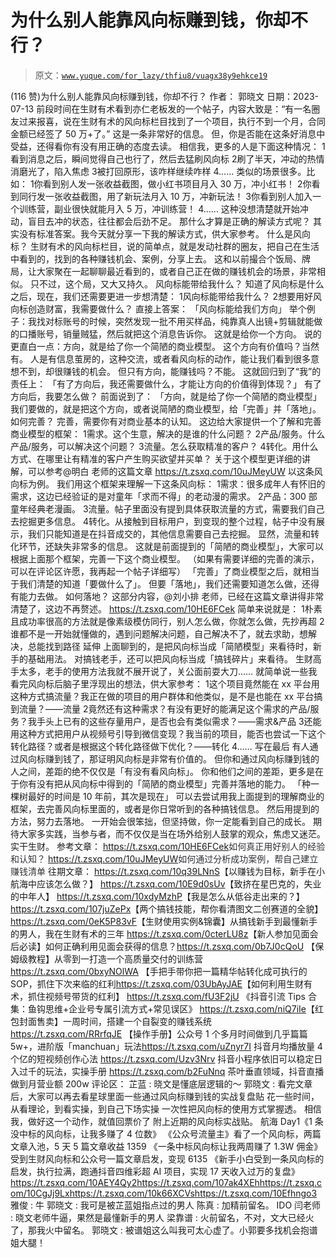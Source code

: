 # 为什么别人能靠风向标赚到钱，你却不行？

> 原文：[`www.yuque.com/for_lazy/thfiu8/vuagx38y9ehkce19`](https://www.yuque.com/for_lazy/thfiu8/vuagx38y9ehkce19)

<ne-h2 id="e592a205" data-lake-id="e592a205"><ne-heading-ext><ne-heading-anchor></ne-heading-anchor><ne-heading-fold></ne-heading-fold></ne-heading-ext><ne-heading-content><ne-text id="u518f60af">(116 赞)为什么别人能靠风向标赚到钱，你却不行？</ne-text></ne-heading-content></ne-h2> <ne-p id="u0050a239" data-lake-id="u0050a239"><ne-text id="u5ee04987">作者： 郭晓文</ne-text></ne-p> <ne-p id="ud5bbf6a6" data-lake-id="ud5bbf6a6"><ne-text id="uec50bed3">日期：2023-07-13</ne-text></ne-p> <ne-h1 id="9039450f" data-lake-id="9039450f"><ne-heading-ext><ne-heading-anchor></ne-heading-anchor><ne-heading-fold></ne-heading-fold></ne-heading-ext> <ne-heading-content></ne-heading-content></ne-h1> <ne-p id="uf969abd3" data-lake-id="uf969abd3"><ne-text id="u7052f828">前段时间在生财有术看到亦仁老板发的一个帖子，内容大致是：“有一名圈友过来报喜，说在生财有术的风向标栏目找到了一个项目，执行不到一个月，合同金额已经签了 50 万+了。”</ne-text></ne-p> <ne-p id="u70657af5" data-lake-id="u70657af5"><ne-text id="uc5ecfa6b">这是一条非常好的信息。</ne-text></ne-p> <ne-p id="ue2cb85f4" data-lake-id="ue2cb85f4"><ne-text id="uaabe9032">但，你是否能在这条好消息中受益，还得看你有没有用正确的态度去读。</ne-text></ne-p> <ne-p id="u7d1ec1bb" data-lake-id="u7d1ec1bb"><ne-text id="ud19f524c">相信我，更多的人是下面这种情况：</ne-text></ne-p> <ne-oli index-type="0"><ne-oli-i>1</ne-oli-i><ne-oli-c class="ne-oli-content" id="uc813c09a" data-lake-id="uc813c09a"><ne-text id="uf41bb02d">看到消息之后，瞬间觉得自己也行了，然后去猛刷风向标</ne-text></ne-oli-c></ne-oli> <ne-oli index-type="0"><ne-oli-i>2</ne-oli-i><ne-oli-c class="ne-oli-content" id="ude4bfce5" data-lake-id="ude4bfce5"><ne-text id="u443cc11c">刷了半天，冲动的热情消磨光了，陷入焦虑</ne-text></ne-oli-c></ne-oli> <ne-oli index-type="0"><ne-oli-i>3</ne-oli-i><ne-oli-c class="ne-oli-content" id="u7c0d7b22" data-lake-id="u7c0d7b22"><ne-text id="ua2a7421d">被打回原形，该咋样继续咋样</ne-text></ne-oli-c></ne-oli> <ne-oli index-type="0"><ne-oli-i>4</ne-oli-i><ne-oli-c class="ne-oli-content" id="u1c7f754f" data-lake-id="u1c7f754f"><ne-text id="u01077752">……</ne-text></ne-oli-c></ne-oli> <ne-p id="udb7d9a5b" data-lake-id="udb7d9a5b"><ne-text id="u98aa0f4c">类似的场景很多。比如：</ne-text></ne-p> <ne-oli index-type="0"><ne-oli-i>1</ne-oli-i><ne-oli-c class="ne-oli-content" id="ubb5f7117" data-lake-id="ubb5f7117"><ne-text id="ue254eceb">你看到别人发一张收益截图，做小红书项目月入 30 万，冲小红书！</ne-text></ne-oli-c></ne-oli> <ne-oli index-type="0"><ne-oli-i>2</ne-oli-i><ne-oli-c class="ne-oli-content" id="u7ed16c2b" data-lake-id="u7ed16c2b"><ne-text id="u71f7af2b">你看到同行发一张收益截图，用了新玩法月入 10 万，冲新玩法！</ne-text></ne-oli-c></ne-oli> <ne-oli index-type="0"><ne-oli-i>3</ne-oli-i><ne-oli-c class="ne-oli-content" id="u713a3897" data-lake-id="u713a3897"><ne-text id="ucab8a9da">你看到别人加入一个训练营，副业很快就能月入 5 万，冲训练营！</ne-text></ne-oli-c></ne-oli> <ne-oli index-type="0"><ne-oli-i>4</ne-oli-i><ne-oli-c class="ne-oli-content" id="u8ddd8254" data-lake-id="u8ddd8254"><ne-text id="u810191a5">……</ne-text></ne-oli-c></ne-oli> <ne-p id="uad69a706" data-lake-id="uad69a706"><ne-text id="ub05a6744">这种没想清楚就开始冲动，盲目去冲的状态，往往都会后劲不足。</ne-text></ne-p> <ne-p id="u530c6519" data-lake-id="u530c6519"><ne-text id="ub4d2af55">那什么才算是正确的解读方式呢？</ne-text></ne-p> <ne-p id="u45d0a7d3" data-lake-id="u45d0a7d3"><ne-text id="u36d412d8">其实没有标准答案。我今天就分享一下我的解读方式，供大家参考。</ne-text></ne-p> <ne-h1 id="e7fedc3b" data-lake-id="e7fedc3b"><ne-heading-ext><ne-heading-anchor></ne-heading-anchor><ne-heading-fold></ne-heading-fold></ne-heading-ext><ne-heading-content><ne-text id="uf6392278" ne-bold="true">什么是风向标？</ne-text></ne-heading-content></ne-h1> <ne-p id="u36939fbb" data-lake-id="u36939fbb"><ne-text id="u32682304">生财有术的风向标栏目，说的简单点，就是发动社群的圈友，把自己在生活中看到的，找到的各种赚钱机会、案例，分享上去。</ne-text></ne-p> <ne-p id="udb6889c8" data-lake-id="udb6889c8"><ne-text id="u8f9918c1">这和以前撮合个饭局、牌局，让大家聚在一起聊聊最近看到的，或者自己正在做的赚钱机会的场景，非常相似。</ne-text></ne-p> <ne-p id="u4ffa6eb2" data-lake-id="u4ffa6eb2"><ne-text id="udc3046ea">只不过，这个局，又大又持久。</ne-text></ne-p> <ne-h2 id="acd1bc50" data-lake-id="acd1bc50"><ne-heading-ext><ne-heading-anchor></ne-heading-anchor><ne-heading-fold></ne-heading-fold></ne-heading-ext><ne-heading-content><ne-text id="u6132add5" ne-bold="true">风向标能带给我什么？</ne-text></ne-heading-content></ne-h2> <ne-p id="u3602fba1" data-lake-id="u3602fba1"><ne-text id="ufe4a5740">知道了风向标是什么之后，现在，我们还需要更进一步想清楚：</ne-text></ne-p> <ne-oli index-type="0"><ne-oli-i>1</ne-oli-i><ne-oli-c class="ne-oli-content" id="u82908e2c" data-lake-id="u82908e2c"><ne-text id="uaa2224fa">风向标能带给我什么？</ne-text></ne-oli-c></ne-oli> <ne-oli index-type="0"><ne-oli-i>2</ne-oli-i><ne-oli-c class="ne-oli-content" id="u14038210" data-lake-id="u14038210"><ne-text id="u25c1d8bd">想要用好风向标创造财富，我需要做什么？</ne-text></ne-oli-c></ne-oli> <ne-p id="u80560a22" data-lake-id="u80560a22"><ne-text id="u6174ae3a">直接上答案：</ne-text></ne-p> <ne-p id="u0b29167b" data-lake-id="u0b29167b"><ne-text id="uf075a9cf">「风向标能给我们方向」</ne-text></ne-p> <ne-p id="u987a4b1e" data-lake-id="u987a4b1e"><ne-text id="ucc6c59bd">举个例子：我找对标账号的时候，突然发现一批不用买样品，纯靠真人出镜+剪辑就能做的口播账号，销量贼猛，然后就把这个消息告诉你。</ne-text></ne-p> <ne-p id="u74d467f9" data-lake-id="u74d467f9"><ne-text id="u420f9756">这就是给你一个方向。</ne-text></ne-p> <ne-p id="u01ed42de" data-lake-id="u01ed42de"><ne-text id="ue433a365">说的更直白一点：方向，就是给了你一个简陋的商业模型。</ne-text></ne-p> <ne-p id="u29649bac" data-lake-id="u29649bac"><ne-text id="uc99c8439">这个方向有价值吗？当然有。</ne-text></ne-p> <ne-p id="u143151eb" data-lake-id="u143151eb"><ne-text id="ub2e90833">人是有信息茧房的，这种交流，或者看风向标的动作，能让我们看到很多意想不到，却很赚钱的机会。</ne-text></ne-p> <ne-p id="uf662396f" data-lake-id="uf662396f"><ne-text id="ud1e17ed5">但只有方向，能赚钱吗？不能。</ne-text></ne-p> <ne-p id="ubc2c9eee" data-lake-id="ubc2c9eee"><ne-text id="u1ab9d470">这就回归到了“我”的责任上：</ne-text></ne-p> <ne-p id="ua1831470" data-lake-id="ua1831470"><ne-text id="u19bad976" ne-bold="true">「有了方向后，我还需要做什么，才能让方向的价值得到体现？」</ne-text></ne-p> <ne-h2 id="c049b44d" data-lake-id="c049b44d"><ne-heading-ext><ne-heading-anchor></ne-heading-anchor><ne-heading-fold></ne-heading-fold></ne-heading-ext><ne-heading-content><ne-text id="u30a59ae6" ne-bold="true">有了方向后，我要怎么做？</ne-text></ne-heading-content></ne-h2> <ne-p id="u07d1b90f" data-lake-id="u07d1b90f"><ne-text id="u4e8b3001">前面说到了：</ne-text></ne-p> <ne-p id="u0ec9fb9b" data-lake-id="u0ec9fb9b"><ne-text id="uc3bfab40">「方向，就是给了你一个简陋的商业模型」</ne-text></ne-p> <ne-p id="uedd213f2" data-lake-id="uedd213f2"><ne-text id="u1c07b732">我们要做的，就是把这个方向，或者说简陋的商业模型，给「完善」并「落地」。</ne-text></ne-p> <ne-h3 id="fdb3c244" data-lake-id="fdb3c244"><ne-heading-ext><ne-heading-anchor></ne-heading-anchor><ne-heading-fold></ne-heading-fold></ne-heading-ext><ne-heading-content><ne-text id="uecc161ef" ne-bold="true">如何完善？</ne-text></ne-heading-content></ne-h3> <ne-p id="uf11d08ec" data-lake-id="uf11d08ec"><ne-text id="ua2e44246">完善，需要你有对商业基本的认知。</ne-text></ne-p> <ne-p id="u6a8c9960" data-lake-id="u6a8c9960"><ne-text id="u7b5d4e20">这边给大家提供一个了解和完善商业模型的框架：</ne-text></ne-p> <ne-oli index-type="0"><ne-oli-i>1</ne-oli-i><ne-oli-c class="ne-oli-content" id="uae08c846" data-lake-id="uae08c846"><ne-text id="u27f59687">需求。这个生意，解决的是谁的什么问题？</ne-text></ne-oli-c></ne-oli> <ne-oli index-type="0"><ne-oli-i>2</ne-oli-i><ne-oli-c class="ne-oli-content" id="ufd8e2e5c" data-lake-id="ufd8e2e5c"><ne-text id="ub6d42bd4">产品/服务。什么产品/服务，可以解决这个问题？</ne-text></ne-oli-c></ne-oli> <ne-oli index-type="0"><ne-oli-i>3</ne-oli-i><ne-oli-c class="ne-oli-content" id="u6032ca13" data-lake-id="u6032ca13"><ne-text id="u6fad66da">流量。怎么获取精准的客户？</ne-text></ne-oli-c></ne-oli> <ne-oli index-type="0"><ne-oli-i>4</ne-oli-i><ne-oli-c class="ne-oli-content" id="u40ae9fa0" data-lake-id="u40ae9fa0"><ne-text id="uf5a6ea5a">转化。用什么方式、在哪里让有精准的客户产生购买欲望并买单？</ne-text></ne-oli-c></ne-oli> <ne-p id="ufbaf9652" data-lake-id="ufbaf9652"><ne-text id="u4c01bdb7">关于这个模型更详细的讲解，可以参考@明白 老师的这篇文章 https://t.zsxq.com/10uJMeyUW</ne-text></ne-p> <ne-p id="uf9957ecf" data-lake-id="uf9957ecf"><ne-text id="ua331e140">以这条风向标为例。</ne-text></ne-p> <ne-p id="u4c2c07cc" data-lake-id="u4c2c07cc"><ne-text id="ue7de306a">我们用这个框架来理解一下这条风向标：</ne-text></ne-p> <ne-oli index-type="0"><ne-oli-i>1</ne-oli-i><ne-oli-c class="ne-oli-content" id="u8ef04dbf" data-lake-id="u8ef04dbf"><ne-text id="u116e2d50">需求：很多成年人有怀旧的需求，这边已经验证的是对童年「求而不得」的老动漫的需求。</ne-text></ne-oli-c></ne-oli> <ne-oli index-type="0"><ne-oli-i>2</ne-oli-i><ne-oli-c class="ne-oli-content" id="u5b22e543" data-lake-id="u5b22e543"><ne-text id="u34d5cd3f">产品：300 部童年经典老漫画。</ne-text></ne-oli-c></ne-oli> <ne-oli index-type="0"><ne-oli-i>3</ne-oli-i><ne-oli-c class="ne-oli-content" id="u8c9828ba" data-lake-id="u8c9828ba"><ne-text id="u6af3c9f2">流量。帖子里面没有提到具体获取流量的方式，需要我们自己去挖掘更多信息。</ne-text></ne-oli-c></ne-oli> <ne-oli index-type="0"><ne-oli-i>4</ne-oli-i><ne-oli-c class="ne-oli-content" id="ue5acbebe" data-lake-id="ue5acbebe"><ne-text id="uea399f67">转化。从接触到目标用户，到变现的整个过程，帖子中没有展示，我们只能知道是在抖音成交的，其他信息需要自己去挖掘。</ne-text></ne-oli-c></ne-oli> <ne-p id="ufb5bbde1" data-lake-id="ufb5bbde1"><ne-text id="uafe2af07">显然，流量和转化环节，还缺失非常多的信息。</ne-text></ne-p> <ne-p id="u0feb1391" data-lake-id="u0feb1391"><ne-text id="ue401378f">这就是前面提到的「简陋的商业模型」，大家可以根据上面那个框架，完善一下这个商业模型。</ne-text></ne-p> <ne-p id="ubfb56a21" data-lake-id="ubfb56a21"><ne-text id="ud9c03bee">（如果有需要详细的完善的演示，可以在评论区许愿，我再起一个帖子详细写）</ne-text></ne-p> <ne-p id="ue80fc77c" data-lake-id="ue80fc77c"><ne-text id="ubeaceeb8">「完善」了商业模型之后，就相当于我们清楚的知道「要做什么了」。</ne-text></ne-p> <ne-p id="u1283e993" data-lake-id="u1283e993"><ne-text id="ue3d2116b">但要「落地」，我们还需要知道怎么做，还得有能力去做。</ne-text></ne-p> <ne-h3 id="cabf14b6" data-lake-id="cabf14b6"><ne-heading-ext><ne-heading-anchor></ne-heading-anchor><ne-heading-fold></ne-heading-fold></ne-heading-ext><ne-heading-content><ne-text id="u1e3cd120" ne-bold="true">如何落地？</ne-text></ne-heading-content></ne-h3> <ne-p id="u1601966f" data-lake-id="u1601966f"><ne-text id="ue77ed570">这部分内容，@刘小排 老师，已经在这篇文章讲得非常清楚了，这边不再赘述。</ne-text></ne-p> <ne-p id="u933ffb9a" data-lake-id="u933ffb9a"><ne-text id="u5c5bd7a5">https://t.zsxq.com/10HE6FCek</ne-text></ne-p> <ne-p id="u7aa44e50" data-lake-id="u7aa44e50"><ne-text id="u164af7f8">简单来说就是：</ne-text></ne-p> <ne-oli index-type="0"><ne-oli-i>1</ne-oli-i><ne-oli-c class="ne-oli-content" id="udfadf093" data-lake-id="udfadf093"><ne-text id="u5f6f4d36">朴素且成功率很高的方法就是像素级模仿同行，别人怎么做，你就怎么做，先抄再超</ne-text></ne-oli-c></ne-oli> <ne-oli index-type="0"><ne-oli-i>2</ne-oli-i><ne-oli-c class="ne-oli-content" id="u2a364a61" data-lake-id="u2a364a61"><ne-text id="u038a5d26">谁都不是一开始就懂做的，遇到问题解决问题，自己解决不了，就去求助，想解决，总能找到路径</ne-text></ne-oli-c></ne-oli> <ne-h2 id="5baeed6c" data-lake-id="5baeed6c"><ne-heading-ext><ne-heading-anchor></ne-heading-anchor><ne-heading-fold></ne-heading-fold></ne-heading-ext><ne-heading-content><ne-text id="u7b19ead3" ne-bold="true">延伸</ne-text></ne-heading-content></ne-h2> <ne-p id="ub9ad496d" data-lake-id="ub9ad496d"><ne-text id="u667bf67d">上面聊到的，是把风向标当成「简陋模型」来看待时，新手的基础用法。</ne-text></ne-p> <ne-p id="ubfd847c7" data-lake-id="ubfd847c7"><ne-text id="u5d30f476">对搞钱老手，还可以把风向标当成「搞钱碎片」来看待。</ne-text></ne-p> <ne-p id="u260d4b4e" data-lake-id="u260d4b4e"><ne-text id="ue8d1bf97">生财高手太多，老手的使用方法我就不展开说了，关公面前耍大刀……</ne-text></ne-p> <ne-p id="uf88dae29" data-lake-id="uf88dae29"><ne-text id="uf5fb3deb">就简单说一些我看完风向标后脑子里浮现出的想法，供大家参考：</ne-text></ne-p> <ne-oli index-type="0"><ne-oli-i>1</ne-oli-i><ne-oli-c class="ne-oli-content" id="ueaae0ddb" data-lake-id="ueaae0ddb"><ne-text id="uf3b4a276">这个项目竟然能在 xx 平台用这种方式搞流量？我正在做的项目的用户群体和他类似，是不是也能在 xx 平台搞到流量？——流量</ne-text></ne-oli-c></ne-oli> <ne-oli index-type="0"><ne-oli-i>2</ne-oli-i><ne-oli-c class="ne-oli-content" id="u0da02d64" data-lake-id="u0da02d64"><ne-text id="u502e1b95">竟然还有这种需求？有没有更好的能满足这个需求的产品/服务？我手头上已有的这些存量用户，是否也会有类似需求？——需求&产品</ne-text></ne-oli-c></ne-oli> <ne-oli index-type="0"><ne-oli-i>3</ne-oli-i><ne-oli-c class="ne-oli-content" id="u2b753796" data-lake-id="u2b753796"><ne-text id="u7531c50a">还能用这种方式把用户从视频号引导到微信变现？我当前的项目，能否也尝试一下这个转化路径？或者是根据这个转化路径做下优化？——转化</ne-text></ne-oli-c></ne-oli> <ne-oli index-type="0"><ne-oli-i>4</ne-oli-i><ne-oli-c class="ne-oli-content" id="u826a07d8" data-lake-id="u826a07d8"><ne-text id="u505fe838">……</ne-text></ne-oli-c></ne-oli> <ne-h2 id="9add6200" data-lake-id="9add6200"><ne-heading-ext><ne-heading-anchor></ne-heading-anchor><ne-heading-fold></ne-heading-fold></ne-heading-ext><ne-heading-content><ne-text id="ua1e8b7e7" ne-bold="true">写在最后</ne-text></ne-heading-content></ne-h2> <ne-p id="u1858b280" data-lake-id="u1858b280"><ne-text id="u900dc282">有人通过风向标赚到钱了，那证明风向标是非常有价值的。</ne-text></ne-p> <ne-p id="u563611e9" data-lake-id="u563611e9"><ne-text id="u31f3688c">但你和通过风向标赚到钱的人之间，差距的绝不仅仅是「有没有看风向标」。</ne-text></ne-p> <ne-p id="ue3ce1e80" data-lake-id="ue3ce1e80"><ne-text id="uf7d9acfe">你和他们之间的差距，更多是在于你有没有把从风向标中得到的「简陋的商业模型」完善并落地的能力。</ne-text></ne-p> <ne-p id="u9c43741b" data-lake-id="u9c43741b"><ne-text id="u4f5a5259">「种一棵树最好的时间是 10 年前，其次是现在」</ne-text></ne-p> <ne-p id="ube5de162" data-lake-id="ube5de162"><ne-text id="u46fe96ae">可以去尝试用我上面提到的理解商业的框架，去完善风向标里面的，或者是你日常听到的各种搞钱信息。</ne-text></ne-p> <ne-p id="u6c92e70f" data-lake-id="u6c92e70f"><ne-text id="u76f1e015">然后用提到的方法，努力去落地。</ne-text></ne-p> <ne-p id="ue9d1d90b" data-lake-id="ue9d1d90b"><ne-text id="ue7b7da23">一开始会很笨拙，但坚持做，你一定能看到自己的成长。</ne-text></ne-p> <ne-p id="u0ef0ab4e" data-lake-id="u0ef0ab4e"><ne-text id="u6c69efc0">期待大家多实践，当参与者，而不仅仅是当在场外给别人鼓掌的观众，焦虑又迷茫。</ne-text></ne-p> <ne-p id="ub0e02d1a" data-lake-id="ub0e02d1a"><ne-text id="ucd751eb1">实干生财。</ne-text></ne-p> <ne-p id="ua4c6728c" data-lake-id="ua4c6728c"><ne-text id="uf340da81">参考文章：</ne-text></ne-p> <ne-p id="u351af481" data-lake-id="u351af481">[<ne-text id="u0953fb14">https://t.zsxq.com/10HE6FCek</ne-text>](https://t.zsxq.com/10HE6FCek)<ne-text id="ufb002fa5" style="background-color: rgb(255, 255, 255); color: rgb(47, 48, 52);">如何真正用好别人的经验和认知？</ne-text></ne-p> <ne-p id="uedfee011" data-lake-id="uedfee011">[<ne-text id="ufd4d8855">https://t.zsxq.com/10uJMeyUW</ne-text>](https://t.zsxq.com/10uJMeyUW)<ne-text id="u3b69f17e" style="background-color: rgb(255, 255, 255); color: rgb(47, 48, 52);">如何通过分析成功案例，帮自己建立赚钱清单</ne-text></ne-p> <ne-p id="u409483da" data-lake-id="u409483da"><ne-text id="ue7bfbf66">往期文章：</ne-text></ne-p> <ne-p id="u2a9bb981" data-lake-id="u2a9bb981">[<ne-text id="u29356ea6">https://t.zsxq.com/10q39LNnS</ne-text>](https://t.zsxq.com/10q39LNnS)<ne-text id="u4d0c5b70">【以赚钱为目标，新手在小航海中应该怎么做？】</ne-text></ne-p> <ne-p id="u5f9df7be" data-lake-id="u5f9df7be">[<ne-text id="u0a2fcbfc">https://t.zsxq.com/10E9d0sUv</ne-text>](https://t.zsxq.com/10E9d0sUv)<ne-text id="u677dd519">【致挤在星巴克的，失业的中年人】</ne-text></ne-p> <ne-p id="u392bad16" data-lake-id="u392bad16">[<ne-text id="uc0093940" ne-underline="true">https://t.zsxq.com/10xdyMzhP</ne-text>](https://t.zsxq.com/10xdyMzhP)<ne-text id="u9fcebf59">【我是怎么从低谷走出来的？】</ne-text></ne-p> <ne-p id="u0b689186" data-lake-id="u0b689186">[<ne-text id="udf12d9a3">https://t.zsxq.com/107juZePx</ne-text>](https://t.zsxq.com/107juZePx)<ne-text id="u27024c67">【两个搞钱技能，帮你看清图文二创赛道的全貌】</ne-text></ne-p> <ne-p id="ub991d142" data-lake-id="ub991d142">[<ne-text id="u826f8e84">https://t.zsxq.com/0eK5P83vF</ne-text>](https://t.zsxq.com/0eK5P83vF)<ne-text id="u08e0e9d2">【生财使用实例&锦囊】从搞钱新手到最懂新手的男人，我在生财有术的三年</ne-text></ne-p> <ne-p id="u67c9600c" data-lake-id="u67c9600c">[<ne-text id="u26e334de">https://t.zsxq.com/0cterLU8z</ne-text>](https://t.zsxq.com/0cterLU8z)<ne-text id="u78b1a633">【新人参加见面会后必读】如何正确利用见面会获得的信息？</ne-text>[<ne-text id="ue41a9a06">https://t.zsxq.com/0b7J0cQoU</ne-text>](https://t.zsxq.com/0b7J0cQoU) <ne-text id="u946e2804">【保姆级教程】从零到一打造一个高质量交付的训练营</ne-text>[<ne-text id="u69ec9333">https://t.zsxq.com/0bxyNOlWA</ne-text>](https://t.zsxq.com/0bxyNOlWA) <ne-text id="uae4c0aba">【手把手带你把一篇精华帖转化成可执行的 SOP，抓住下次来临的红利</ne-text>[<ne-text id="uea5aed64">https://t.zsxq.com/03UbAyJAE</ne-text>](https://t.zsxq.com/03UbAyJAE)<ne-text id="ub6a4efbb">【如何利用生财有术，抓住视频号带货的红利】</ne-text></ne-p> <ne-p id="u8ec9ac5d" data-lake-id="u8ec9ac5d">[<ne-text id="u5aa34b19">https://t.zsxq.com/fU3F2jU</ne-text>](https://t.zsxq.com/fU3F2jU) <ne-text id="uc2ac6c01">《抖音引流 Tips 合集：鱼钩思维+企业号专属引流方式+常见误区》</ne-text></ne-p> <ne-p id="u5450a867" data-lake-id="u5450a867">[<ne-text id="u7f85ed3e">https://t.zsxq.com/niQ7iIe</ne-text>](https://t.zsxq.com/niQ7iIe)<ne-text id="ua7ebefe6">【红包封面售卖】一周时间，搭建一个自裂变的赚钱系统</ne-text></ne-p> <ne-p id="u5621f61c" data-lake-id="u5621f61c">[<ne-text id="u92a4d2bc">https://t.zsxq.com/RRrfqJE</ne-text>](https://t.zsxq.com/RRrfqJE) <ne-text id="u60d8e99a">【操作手册】公众号 1 个多月时间做到几乎篇篇 5w+，进阶版「manchuan」玩法</ne-text>[<ne-text id="u0b768c42">https://t.zsxq.com/uZnyr7I</ne-text>](https://t.zsxq.com/uZnyr7I) <ne-text id="uc2a4eb13">抖音月均播放量 4 个亿的短视频创作心法</ne-text></ne-p> <ne-p id="uc58b92dc" data-lake-id="uc58b92dc">[<ne-text id="ude506332">https://t.zsxq.com/Uzv3Nrv</ne-text>](https://t.zsxq.com/Uzv3Nrv) <ne-text id="uc6495918">抖音小程序依旧可以稳定日入过千的玩法，实操手册</ne-text></ne-p> <ne-p id="ued169052" data-lake-id="ued169052">[<ne-text id="u8efe9b14">https://t.zsxq.com/b2FuNnq</ne-text>](https://t.zsxq.com/b2FuNnq) <ne-text id="u57cb01a5">茶叶垂直领域，抖音直播做到月营业额 200w</ne-text></ne-p> <ne-hole id="ub15520f1" data-lake-id="ub15520f1"><ne-card data-card-name="hr" data-card-type="block" id="UNWiE" data-event-boundary="card"><ne-p id="u9b851603" data-lake-id="u9b851603"><ne-text id="u42524e48">评论区：</ne-text></ne-p> <ne-h2 id="8184fcd2" data-lake-id="8184fcd2"><ne-heading-ext><ne-heading-anchor></ne-heading-anchor><ne-heading-fold></ne-heading-fold></ne-heading-ext><ne-heading-content><ne-text id="ubf29c659">芷蓝 : 晓文是懂底层逻辑的～</ne-text> <ne-text id="u9f92ee1a">郭晓文 : 看完文章后，大家可以再去看星球里面一些通过风向标赚到钱的实战复盘贴</ne-text> <ne-text id="u7cc6cb2a">花一些时间，从看理论，到看实操，到自己下场实操</ne-text> <ne-text id="u631e3ea8">一次性把风向标的使用方式掌握透。</ne-text> <ne-text id="ue5c8a3cd">相信我，做好这一个动作，就值回票价了</ne-text></ne-heading-content></ne-h2> <ne-p id="ua1f98f2b" data-lake-id="ua1f98f2b"><ne-text id="ude541fdd">附上近期的风向标实战贴。</ne-text> <ne-text id="u83396fb8">航海 Day1《1 条没中标的风向标，让我多赚了 4 位数》</ne-text> <ne-text id="ue62bb915">《公众号流量主》看了一个风向标，两篇文章入池，5 天 5 篇文章收益 1359</ne-text> <ne-text id="u0a5ffbfd">《一条中标风向标让我两周赚了 1.3W 佣金》</ne-text> <ne-text id="ud6718624">受到生财风向标和公众号一篇文章启发，变现 6135</ne-text> <ne-text id="ub53375f7">《新手小白受到一条风向标的启发，执行拉满，跑通抖音四维彩超 AI 项目，实现 17 天收入过万的复盘》</ne-text>[<ne-text id="ue71134ec">https://t.zsxq.com/10AEY4Qy2</ne-text>](https://t.zsxq.com/10AEY4Qy2)[<ne-text id="u49495a5a">https://t.zsxq.com/107ak4XEh</ne-text>](https://t.zsxq.com/107ak4XEh)[<ne-text id="ue5cff052">https://t.zsxq.com/10CgJj9Lx</ne-text>](https://t.zsxq.com/10CgJj9Lx)[<ne-text id="u0afd3df7">https://t.zsxq.com/10k66XCVs</ne-text>](https://t.zsxq.com/10k66XCVs)[<ne-text id="u38680a6e">https://t.zsxq.com/10Efhngo3</ne-text>](https://t.zsxq.com/10Efhngo3)<ne-text id="u737242b6">雅俊 : 牛</ne-text> <ne-text id="u2766b654">郭晓文 : 我可是被芷蓝姐指点过的男人</ne-text> <ne-text id="u879acdf3">陈真 : 加精前留名。</ne-text> <ne-text id="ue50aa51e">IDO 闫老师 : 晓文老师牛逼，果然是最懂新手的男人</ne-text> <ne-text id="ua2ca4676">梁靠谱 : 火前留名，不对，文大已经火了，那我火中留名。</ne-text> <ne-text id="u05916108">郭晓文 : 被谱姐这么叫我可太心虚了。小郭要多找机会抱谱姐大腿！</ne-text></ne-p></ne-card></ne-hole>
